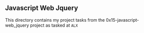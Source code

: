 ## Javascript Web Jquery
This directory contains my project tasks from the 0x15-javascript-web_jquery project as tasked at ```ALX```